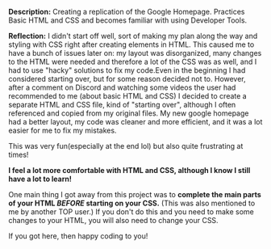 **Description:**
Creating a replication of the Google Homepage. Practices Basic HTML and CSS and becomes familiar with using Developer Tools.

**Reflection:**
I didn't start off well, sort of making my plan along the way and styling with CSS right after creating elements in HTML. This caused me to have a bunch of issues later on: my layout was disorganized, many changes to the HTML were needed and therefore a lot of the CSS was as well, and I had to use "hacky" solutions to fix my code.Even in the beginning I had considered starting over, but for some reason decided not to.
However, after a comment on Discord and watching some videos the user had recommended to me (about basic HTML and CSS) I decided to create a separate HTML and CSS file, kind of "starting over", although I often referenced and copied from my original files. My new google homepage had a better layout, my code was cleaner and more efficient, and it was a lot easier for me to fix my mistakes.

This was very fun(especially at the end lol) but also quite frustrating at times!

**I feel a lot more comfortable with HTML and CSS, although I know I still have a lot to learn!** 

One main thing I got away from this project was to **complete the main parts of your HTML *BEFORE* starting on your CSS.** (This was also mentioned to me by another TOP user.) If you don't do this and you need to make some changes to your HTML, you will also need to change your CSS.

If you got here, then happy coding to you!